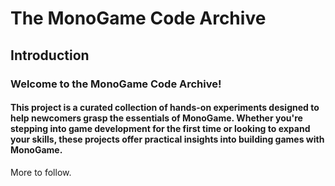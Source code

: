 # The MonoGame Code Archive

## Introduction

### Welcome to the MonoGame Code Archive! 
#### This project is a curated collection of hands-on experiments designed to help newcomers grasp the essentials of MonoGame. Whether you're stepping into game development for the first time or looking to expand your skills, these projects offer practical insights into building games with MonoGame.

More to follow.